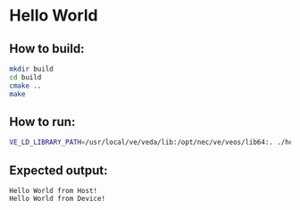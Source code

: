 # Hello World

## How to build:
```bash
mkdir build
cd build
cmake ..
make
```

## How to run:
```bash
VE_LD_LIBRARY_PATH=/usr/local/ve/veda/lib:/opt/nec/ve/veos/lib64:. ./hello_world
```

## Expected output:
```
Hello World from Host!
Hello World from Device!
```
